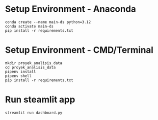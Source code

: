# Setup Environment - Anaconda
```
conda create --name main-ds python=3.12
conda activate main-ds
pip install -r requirements.txt
```

# Setup Environment - CMD/Terminal
```
mkdir proyek_analisis_data
cd proyek_analisis_data
pipenv install
pipenv shell
pip install -r requirements.txt
```

# Run steamlit app
```
streamlit run dashboard.py
```
